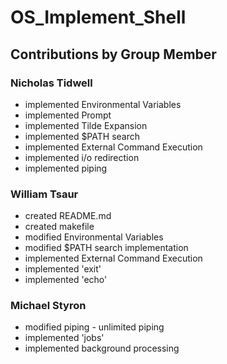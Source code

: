 # OS_Implement_Shell

## Contributions by Group Member

### Nicholas Tidwell

* implemented Environmental Variables
* implemented Prompt
* implemented Tilde Expansion
* implemented $PATH search
* implemented External Command Execution
* implemented i/o redirection
* implemented piping

### William Tsaur

* created README.md
* created makefile
* modified Environmental Variables
* modified $PATH search implementation
* implemented External Command Execution
* implemented 'exit'
* implemented 'echo'

### Michael Styron

* modified piping  - unlimited piping
* implemented 'jobs'
* implemented background processing
